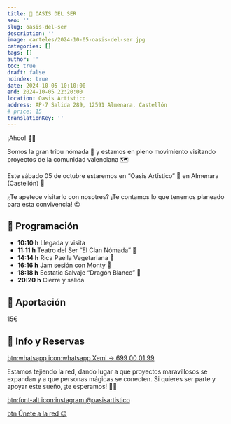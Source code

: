 ```yaml
---
title: 🌴 OASIS DEL SER
seo: ''
slug: oasis-del-ser
description: ''
image: carteles/2024-10-05-oasis-del-ser.jpg
categories: []
tags: []
author: ''
toc: true
draft: false
noindex: true
date: 2024-10-05 10:10:00
end: 2024-10-05 22:20:00
location: Oasis Artístico
address: AP-7 Salida 289, 12591 Almenara, Castellón
# price: 15
translationKey: ''
---
```

¡Ahoo! 🍃🫶

Somos la gran tribu nómada 👣 y estamos en pleno movimiento visitando proyectos de la comunidad valenciana 🗺️

Este sábado 05 de octubre estaremos en “Oasis Artístico” 🌴 en Almenara (Castellón) 📍

¿Te apetece visitarlo con nosotres? ¡Te contamos lo que tenemos planeado para esta convivencia! 😍

## 📅 Programación

- **10:10 h** Llegada y visita
- **11:11 h** Teatro del Ser “El Clan Nómada” 🐾
- **14:14 h** Rica Paella Vegetariana 🥘
- **16:16 h** Jam sesión con Monty 🪇
- **18:18 h** Ecstatic Salvaje “Dragón Blanco” 🐉
- **20:20 h** Cierre y salida

## 💱 Aportación

15€

## 📲 Info y Reservas

[btn:whatsapp icon:whatsapp Xemi → 699 00 01 99](https://wa.me/34699000199)

Estamos tejiendo la red, dando lugar a que proyectos maravillosos se expandan y a que personas mágicas se conecten. Si quieres ser parte y apoyar este sueño, ¡te esperamos! 🩵✨

[btn:font-alt icon:instagram @oasisartistico](https://www.instagram.com/oasisartistico/ "nofollow")

[btn Únete a la red 😉](/#como-entrar)
